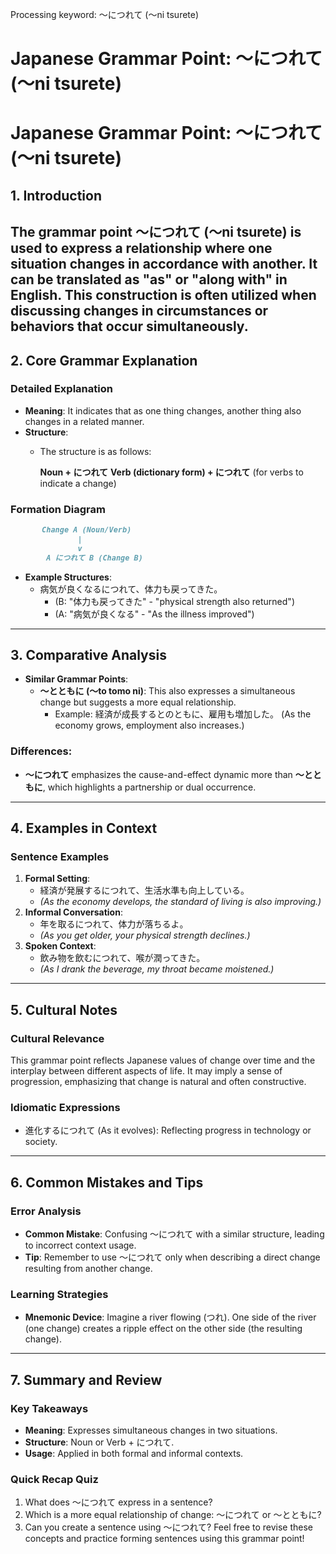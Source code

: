 Processing keyword: ～につれて (〜ni tsurete)
# Japanese Grammar Point: ～につれて (〜ni tsurete)
# Japanese Grammar Point: ～につれて (〜ni tsurete)
## 1. Introduction
The grammar point ～につれて (〜ni tsurete) is used to express a relationship where one situation changes in accordance with another. It can be translated as "as" or "along with" in English. This construction is often utilized when discussing changes in circumstances or behaviors that occur simultaneously.
---
## 2. Core Grammar Explanation
### Detailed Explanation
- **Meaning**: It indicates that as one thing changes, another thing also changes in a related manner.
- **Structure**: 
  - The structure is as follows:
  
    **Noun + につれて**
    **Verb (dictionary form) + につれて** (for verbs to indicate a change)
### Formation Diagram
```markdown
       Change A (Noun/Verb)
               |
               v
        A につれて B (Change B)
```
- **Example Structures**:
  - 病気が良くなるにつれて、体力も戻ってきた。
    - (B: "体力も戻ってきた" - "physical strength also returned")
    - (A: "病気が良くなる" - "As the illness improved")
  
---
## 3. Comparative Analysis
- **Similar Grammar Points**:
  - **～とともに (〜to tomo ni)**: This also expresses a simultaneous change but suggests a more equal relationship.
    - Example: 経済が成長するとのともに、雇用も増加した。 (As the economy grows, employment also increases.)
  
### Differences:
- **～につれて** emphasizes the cause-and-effect dynamic more than **～とともに**, which highlights a partnership or dual occurrence.
---
## 4. Examples in Context
### Sentence Examples
1. **Formal Setting**:
   - 経済が発展するにつれて、生活水準も向上している。
   - *(As the economy develops, the standard of living is also improving.)*
2. **Informal Conversation**:
   - 年を取るにつれて、体力が落ちるよ。
   - *(As you get older, your physical strength declines.)*
3. **Spoken Context**:
   - 飲み物を飲むにつれて、喉が潤ってきた。
   - *(As I drank the beverage, my throat became moistened.)*
---
## 5. Cultural Notes
### Cultural Relevance
This grammar point reflects Japanese values of change over time and the interplay between different aspects of life. It may imply a sense of progression, emphasizing that change is natural and often constructive.
### Idiomatic Expressions
- 進化するにつれて (As it evolves): Reflecting progress in technology or society.
---
## 6. Common Mistakes and Tips
### Error Analysis
- **Common Mistake**: Confusing ～につれて with a similar structure, leading to incorrect context usage.
- **Tip**: Remember to use ～につれて only when describing a direct change resulting from another change.
### Learning Strategies
- **Mnemonic Device**: Imagine a river flowing (つれ). One side of the river (one change) creates a ripple effect on the other side (the resulting change).
---
## 7. Summary and Review
### Key Takeaways
- **Meaning**: Expresses simultaneous changes in two situations.
- **Structure**: Noun or Verb + につれて.
- **Usage**: Applied in both formal and informal contexts.
### Quick Recap Quiz
1. What does ～につれて express in a sentence?
2. Which is a more equal relationship of change: ～につれて or ～とともに?
3. Can you create a sentence using ～につれて?
Feel free to revise these concepts and practice forming sentences using this grammar point!
